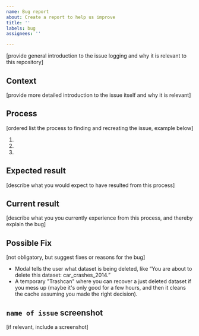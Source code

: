 ```yaml
---
name: Bug report
about: Create a report to help us improve
title: ''
labels: bug
assignees: ''

---
```


[provide general introduction to the issue logging and why it is relevant to this repository]

## Context

[provide more detailed introduction to the issue itself and why it is relevant]

## Process

[ordered list the process to finding and recreating the issue, example below]

1.
2.
3.

## Expected result

[describe what you would expect to have resulted from this process]

## Current result

[describe what you you currently experience from this process, and thereby explain the bug]

## Possible Fix

[not obligatory, but suggest fixes or reasons for the bug]

* Modal tells the user what dataset is being deleted, like “You are about to delete this dataset: car_crashes_2014.”
* A temporary "Trashcan" where you can recover a just deleted dataset if you mess up (maybe it's only good for a few hours, and then it cleans the cache assuming you made the right decision).

## `name of issue` screenshot

[if relevant, include a screenshot]
